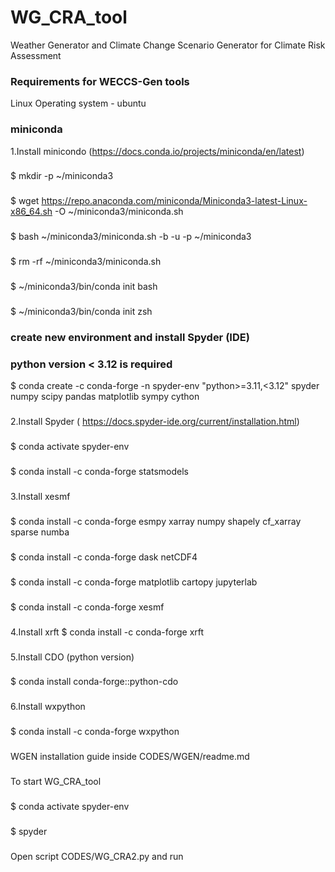 # WG_CRA_tool
Weather Generator and Climate Change Scenario Generator for Climate Risk Assessment
### Requirements for WECCS-Gen tools
Linux Operating system - ubuntu  
### miniconda 
1.Install minicondo (https://docs.conda.io/projects/miniconda/en/latest)
   ### 
   $ mkdir -p ~/miniconda3
   ### 
   $ wget https://repo.anaconda.com/miniconda/Miniconda3-latest-Linux-x86_64.sh -O ~/miniconda3/miniconda.sh
   ### 
   $ bash ~/miniconda3/miniconda.sh -b -u -p ~/miniconda3
   ### 
   $ rm -rf ~/miniconda3/miniconda.sh
   ### 
   $ ~/miniconda3/bin/conda init bash
   ### 
   $ ~/miniconda3/bin/conda init zsh
### create new environment and install Spyder (IDE) 
### python version < 3.12 is required 
$ conda create -c conda-forge -n spyder-env "python>=3.11,<3.12" spyder numpy scipy pandas matplotlib sympy cython
###
2.Install Spyder ( https://docs.spyder-ide.org/current/installation.html)
###
$ conda activate spyder-env
### 
$ conda install -c conda-forge statsmodels 
### 
3.Install xesmf
###
$ conda install -c conda-forge esmpy xarray numpy shapely cf_xarray sparse numba
### 
###
$ conda install -c conda-forge dask netCDF4
###
$ conda install -c conda-forge matplotlib cartopy jupyterlab
###
$ conda install -c conda-forge xesmf
###
4.Install xrft
$ conda install -c conda-forge xrft
###
5.Install CDO (python version)
###
$ conda install conda-forge::python-cdo
###
6.Install wxpython
###
$ conda install -c conda-forge wxpython
###
WGEN installation guide inside CODES/WGEN/readme.md
###
To start WG_CRA_tool
###
$ conda activate spyder-env
###
$ spyder
### 
Open script CODES/WG_CRA2.py and run 
